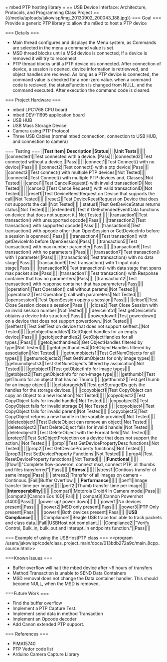 = mbed PTP hosting library =
== USB Device Interface: Architecture, Protocols, and Programming Class Project ==
 {{/media/uploads/jakowisp/img_20130902_200043_188.jpg}} 
=== Goal ===
Provide a generic PTP library to allow the mBed to host a PTP device

=== Details ===
 * Main thread configures and displays the Menu system, as Commands are selected in the menu a command value is set.
 * MSD thread blocks until a MSd device is connected, If a device is removed it will try to reconnect
 * PTP thread blocks until a PTP device ois connected. After connection of device, a session is opened, device information is retriewved, and object handles are recieved.  As long as a PTP device is connected, the command value is checked for a non-zero value. when a command code is recieved, the statusFunction is changed from NULL, and the command executed. After execution the command code is cleared.


=== Project Hardware ===
 * mbed LPC1768 CPU board 
 * mbed DEV-11695 application board 
 * USB HUB
 * USB Mass Storage Device
 * Camera using PTP Protocol 
 * Three USB Cables (normal mbed connection, connection to USB HUB, and connection to camera)
 
=== Testing ===
||**Test Item**||**Description**||**Status**||
||**Unit Tests**||||||
||connected1||Test connected with  a device.||Pass||
||connected2||Test connected without  a device.||Pass||||
||connect1||Test Connect() with no device||Pass||||
||connect2||Test connect() with a ptp device||Pass||||
||connect3||Test connect() with multiple PTP devices||Not Tested||||
||connect4||Test Connect() with multiple PTP devices and, Classes||Not Tested||
||cancel1||Test CancelRequest() with invalid transactionID||Not Tested||||
||cancel2||Test CancelRequest() with valid transactionID||Not Tested||||
||reset1||Test DeviceReestRequest on Device that supports the call||Not Tested||||
||reset2||Test DeviceReestRequest on Device that does not supports the call||Not Tested||||
||status1||Test GetDeviceStatus returns status||Not Tested||||
||extended1||Test if GetExtendedEventData functions on device that does not support it.||Not Tested||||
||transaction1||Test transaction() with unsupported opcode||Pass||||
||transaction2||Test transaction() with supported opcode||Pass||||
||transaction3||Test transaction() with opcode other than OpenSession or GetDeviceInfo before a session is openned.||Pass||||
||transaction4||Test transaction() with getDeviceInfo before OpenSession||Pass||||
||transaction5||Test transaction() with max number parameter||Pass||||
||transaction6||Test transaction() with no parameters||Pass||||
||transaction7||Test transaction() with 1 parameter||Pass||||
||transaction8||Test transaction() with no data stage||Pass||||
||transaction9||Test transaction() with 1 input data stage||Pass||||
||transaction10||Test transaction() with data stage that spans max packet size||Pass||||
||transaction11||Test transaction() with Response container that has no paramerters||Pass||||
||transaction12||Test transaction() with response container that has parameters||Pass||||
||operation1||Test Operation() call without params||Not Tested||||
||operation2||Test Operation() call with parameters||Not Tested||||
||opensession1||Test OpenSession opens a session||Pass||||
||close1||Test Close Session closes a session||Pass||||
||close2||Test Close Session with an invlid sesison number||Not Tested||||
||deviceinfo1||Test getDeviceInfo obtains a device Info structure||Pass||||
||powerdown1||Test powerdown() on a device that does not support powerdown.||Not Tested||||
||selftest1||Test SelfTest on device that does not support selftest.||Not Tested||||
||getobjecthandkles1||GetObject handles for an empty device||Pass||||
||getobjecthandles2||GetObjectHandles for all types.||Pass||||
||getobjecthandles3||Get ObjectHandles filtered by type||Not Tested||||
||getobjecthandles4||GetObjectHandles filtered by association||Not Tested||||
||getnumobjects1||Test GetNumObjects for all types||||
||getnumobjects2||Test GetNumObjects for only image types||||
||getnumobjects3||Test GetNumObjects filtered by assoication||Not Tested||||
||getobject1||Test getObjectInfo for image types||||
||getobject2||Test getObjectInfo for non-image type||||
||getthumb1||Test getThumb for an object that has no Thumb||||
||getthumb2||Test getThumb for an image object||||
||getstorageids1||Test getStorageIDs gets the handles for the storage devices.||||
||copyobject1||Test CopyObject can copy an Object to a new location||Not Tested||||
||copyobject2||Test CopyObject fails for invalid handle||Not Tested||||
||copyobject3||Test CopyObject fails for invalid storageID||Not Tested||||
||copyobject4||Test CopyObject fails for invalid parent||Not Tested||||
||copyobject5||Test CopyObject returns a new handle in the varaible provided||Not Tested||||
||deleteobject1||Test DeleteObject can remove an object||Not Tested||||
||deleteobject2||Test DeleteObject fails for invalid handle||Not Tested||||
||deleteobject3||Test DeleteObject with the Format field||Not Tested||||
||protect1||Test SetObjectProtection on a device that does not support the action.||Not Tested||||
||prop1||Test GetDevicePropertyDesc functions||Not Tested||||
||prop2||Test GetDeviceProperty functions||Not Tested||||
||prop3||Test SetDeviceProperty Functions||Not Tested||||
||prop4||Test ResetDeviceProperty funxctions||Not Tested||||
||**Functional**||||||
||flow1||"Complete flow-poweron, connect msd, connect PTP, all thumbs and files transferred"||Pass||||
||**Stress**||||||
||stress1||Contious transfer of same image||Pass||||
||stress2||Transfer of all images on camera - Continous.||Fail||Buffer Overflow.||
||**Performance**||||||
||perf1||Image transfer time per image||||
||perf2||Thumb transfer time per image||||
||**Interoperability**||||||
||compat1||Motorola Droid4 in Camera mode||Pass||||
||compat2||Cannon Eos 10D||Fail||||
||compat3||Cannon Powershot a1400||Pass||||
||power up/ power down||||||
||power1||No devices present||Pass||||
||power2||MSD only present||Pass||||
||power3||PTP Only present||Pass||||
||power4||Both devices present||Pass||||
||**USB Compliance**||||||
||Compliance1||Beagle USB trace tool able to track packets and class data.||Fail||USBHost not compliant.||
||Compliance2||"Verify Control, Bulk_in, bulk_out and Interupt_in endpoints function."||Pass||||

=== Example of using the USBHostPTP class ===
<<program /users/jakowisp/code/class_project_main/docs/013bdb272a9c/main_8cpp_source.html>>

===Known Issues ===
 * Buffer overflow will halt the mbed device after ~6 hours of transfers
 * Method Transaction is unable to SEND Data Containers
 * MSD removal does not  change the Data container handler. This should become NULL, when the MSD is removed.

===Future Work ===
 * Find the buffer overflow
 * Implement a PTP Capture Test.
 * Implement send data in method Transaction
 * Implement an Opcode decoder
 * Add Canon extended PTP support.

=== References ===
 * PIMA15740
 * PTP Vedor code list
 * Arduino Camera Capture Library

